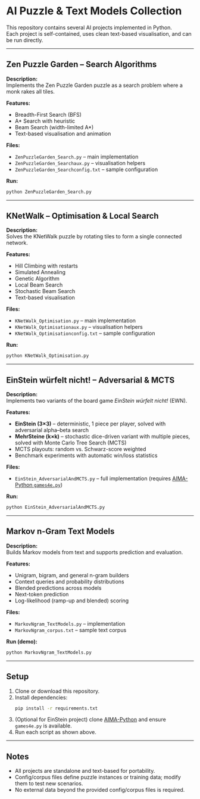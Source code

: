 # AI Puzzle & Text Models Collection

This repository contains several  AI projects implemented in Python.  
Each project is self-contained, uses clean text-based visualisation, and can be run directly.  

---

## Zen Puzzle Garden – Search Algorithms

**Description:**  
Implements the Zen Puzzle Garden puzzle as a search problem where a monk rakes all tiles.  

**Features:**  
- Breadth-First Search (BFS)  
- A* Search with heuristic  
- Beam Search (width-limited A*)  
- Text-based visualisation and animation  

**Files:**  
- `ZenPuzzleGarden_Search.py` – main implementation  
- `ZenPuzzleGarden_Searchaux.py` – visualisation helpers  
- `ZenPuzzleGarden_Searchconfig.txt` – sample configuration  

**Run:**  
```bash
python ZenPuzzleGarden_Search.py
```

---

## KNetWalk – Optimisation & Local Search

**Description:**  
Solves the KNetWalk puzzle by rotating tiles to form a single connected network.  

**Features:**  
- Hill Climbing with restarts  
- Simulated Annealing  
- Genetic Algorithm  
- Local Beam Search  
- Stochastic Beam Search  
- Text-based visualisation  

**Files:**  
- `KNetWalk_Optimisation.py` – main implementation  
- `KNetWalk_Optimisationaux.py` – visualisation helpers  
- `KNetWalk_Optimisationconfig.txt` – sample configuration  

**Run:**  
```bash
python KNetWalk_Optimisation.py
```

---

## EinStein würfelt nicht! – Adversarial & MCTS

**Description:**  
Implements two variants of the board game *EinStein würfelt nicht!* (EWN).  

**Features:**  
- **EinStein (3×3)** – deterministic, 1 piece per player, solved with adversarial alpha–beta search  
- **MehrSteine (k×k)** – stochastic dice-driven variant with multiple pieces, solved with Monte Carlo Tree Search (MCTS)  
- MCTS playouts: random vs. Schwarz-score weighted  
- Benchmark experiments with automatic win/loss statistics  

**Files:**  
- `EinStein_AdversarialAndMCTS.py` – full implementation (requires [AIMA-Python `games4e.py`](https://github.com/aimacode/aima-python))  

**Run:**  
```bash
python EinStein_AdversarialAndMCTS.py
```

---

## Markov n-Gram Text Models

**Description:**  
Builds Markov models from text and supports prediction and evaluation.  

**Features:**  
- Unigram, bigram, and general n-gram builders  
- Context queries and probability distributions  
- Blended predictions across models  
- Next-token prediction  
- Log-likelihood (ramp-up and blended) scoring  

**Files:**  
- `MarkovNgram_TextModels.py` – implementation  
- `MarkovNgram_corpus.txt` – sample text corpus  

**Run (demo):**  
```bash
python MarkovNgram_TextModels.py
```

---

## Setup

1. Clone or download this repository.  
2. Install dependencies:  
   ```bash
   pip install -r requirements.txt
   ```
3. (Optional for EinStein project) clone [AIMA-Python](https://github.com/aimacode/aima-python) and ensure `games4e.py` is available.  
4. Run each script as shown above.  

---

## Notes

- All projects are standalone and text-based for portability.  
- Config/corpus files define puzzle instances or training data; modify them to test new scenarios.  
- No external data beyond the provided config/corpus files is required.  
